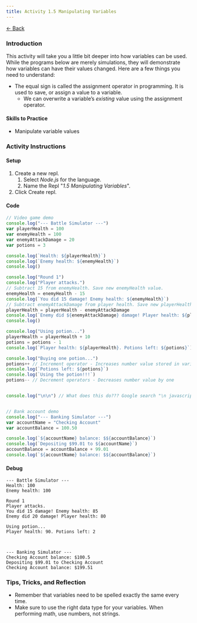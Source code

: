 ```yaml
---
title: Activity 1.5 Manipulating Variables
---
```


[← Back](/activities/javascript/)

### Introduction

This activity will take you a little bit deeper into how variables can be used. While the programs below are merely simulations, they will demonstrate how variables can have their values changed. Here are a few things you need to understand:
- The equal sign is called the assignment operator in programming. It is used to save, or assign a value to a variable.
    - We can overwrite a variable’s *existing* value using the assignment operator.


#### Skills to Practice

- Manipulate variable values

### Activity Instructions

#### Setup

1. Create a new repl.
    1. Select *Node.js* for the language.
    2. Name the Repl "*1.5 Manipulating Variables*".
2. Click Create repl.

#### Code
```js
// Video game demo
console.log("--- Battle Simulator ---")
var playerHealth = 100
var enemyHealth = 100
var enemyAttackDamage = 20
var potions = 3

console.log(`Health: ${playerHealth}`)
console.log(`Enemy health: ${enemyHealth}`)
console.log()

console.log("Round 1")
console.log("Player attacks.")
// Subtract 15 from enemyHealth. Save new enemyHealth value.
enemyHealth = enemyHealth - 15
console.log(`You did 15 damage! Enemy health: ${enemyHealth}`)
// Subtract enemyAttackDamage from player health. Save new playerHealth value.
playerHealth = playerHealth - enemyAttackDamage
console.log(`Enemy did ${enemyAttackDamage} damage! Player health: ${playerHealth}`)
console.log()

console.log("Using potion...")
playerHealth = playerHealth + 10
potions = potions - 1
console.log(`Player health: ${playerHealth}. Potions left: ${potions}`)

console.log("Buying one potion...")
potions++ // Increment operator - Increases number value stored in variable by one
console.log(`Potions left: ${potions}`)
console.log(`Using the potion!!!`)
potions-- // Decrement operators - Decreases number value by one


console.log("\n\n") // What does this do??? Google search "\n javascript"


// Bank account demo
console.log("--- Banking Simulator ---")
var accountName = "Checking Account"
var accountBalance = 100.50

console.log(`${accountName} balance: $${accountBalance}`)
console.log(`Depositing $99.01 to ${accountName}`)
accountBalance = accountBalance + 99.01
console.log(`${accountName} balance: $${accountBalance}`)
```

#### Debug

```shell
--- Battle Simulator ---
Health: 100
Enemy health: 100

Round 1
Player attacks.
You did 15 damage! Enemy health: 85
Enemy did 20 damage! Player health: 80

Using potion...
Player health: 90. Potions left: 2



--- Banking Simulator ---
Checking Account balance: $100.5
Depositing $99.01 to Checking Account
Checking Account balance: $199.51
```

### Tips, Tricks, and Reflection

- Remember that variables need to be spelled exactly the same every time.
- Make sure to use the right data type for your variables. When performing math, use numbers, not strings.
